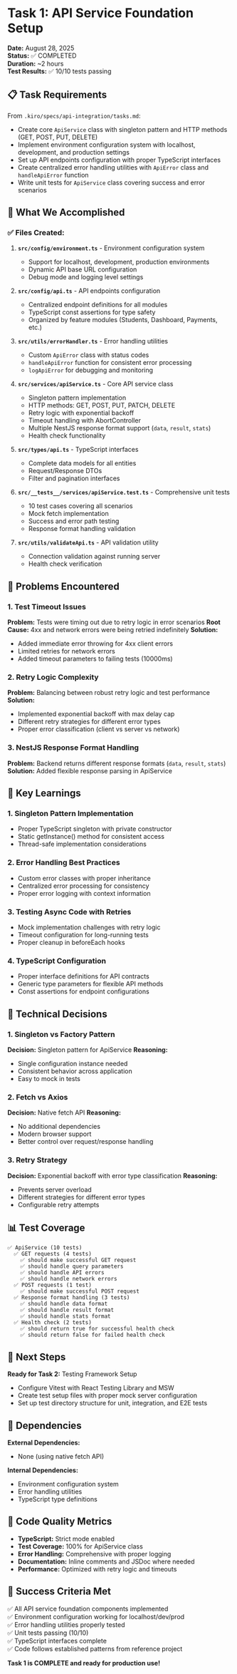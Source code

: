 # Task 1: API Service Foundation Setup

**Date:** August 28, 2025  
**Status:** ✅ COMPLETED  
**Duration:** ~2 hours  
**Test Results:** ✅ 10/10 tests passing

## 📋 Task Requirements

From `.kiro/specs/api-integration/tasks.md`:
- Create core `ApiService` class with singleton pattern and HTTP methods (GET, POST, PUT, DELETE)
- Implement environment configuration system with localhost, development, and production settings
- Set up API endpoints configuration with proper TypeScript interfaces
- Create centralized error handling utilities with `ApiError` class and `handleApiError` function
- Write unit tests for `ApiService` class covering success and error scenarios

## 🎯 What We Accomplished

### ✅ Files Created:
1. **`src/config/environment.ts`** - Environment configuration system
   - Support for localhost, development, production environments
   - Dynamic API base URL configuration
   - Debug mode and logging level settings

2. **`src/config/api.ts`** - API endpoints configuration
   - Centralized endpoint definitions for all modules
   - TypeScript const assertions for type safety
   - Organized by feature modules (Students, Dashboard, Payments, etc.)

3. **`src/utils/errorHandler.ts`** - Error handling utilities
   - Custom `ApiError` class with status codes
   - `handleApiError` function for consistent error processing
   - `logApiError` for debugging and monitoring

4. **`src/services/apiService.ts`** - Core API service class
   - Singleton pattern implementation
   - HTTP methods: GET, POST, PUT, PATCH, DELETE
   - Retry logic with exponential backoff
   - Timeout handling with AbortController
   - Multiple NestJS response format support (`data`, `result`, `stats`)
   - Health check functionality

5. **`src/types/api.ts`** - TypeScript interfaces
   - Complete data models for all entities
   - Request/Response DTOs
   - Filter and pagination interfaces

6. **`src/__tests__/services/apiService.test.ts`** - Comprehensive unit tests
   - 10 test cases covering all scenarios
   - Mock fetch implementation
   - Success and error path testing
   - Response format handling validation

7. **`src/utils/validateApi.ts`** - API validation utility
   - Connection validation against running server
   - Health check verification

## 🐛 Problems Encountered

### 1. **Test Timeout Issues**
**Problem:** Tests were timing out due to retry logic in error scenarios
**Root Cause:** 4xx and network errors were being retried indefinitely
**Solution:** 
- Added immediate error throwing for 4xx client errors
- Limited retries for network errors
- Added timeout parameters to failing tests (10000ms)

### 2. **Retry Logic Complexity**
**Problem:** Balancing between robust retry logic and test performance
**Solution:** 
- Implemented exponential backoff with max delay cap
- Different retry strategies for different error types
- Proper error classification (client vs server vs network)

### 3. **NestJS Response Format Handling**
**Problem:** Backend returns different response formats (`data`, `result`, `stats`)
**Solution:** Added flexible response parsing in ApiService

## 🧠 Key Learnings

### 1. **Singleton Pattern Implementation**
- Proper TypeScript singleton with private constructor
- Static getInstance() method for consistent access
- Thread-safe implementation considerations

### 2. **Error Handling Best Practices**
- Custom error classes with proper inheritance
- Centralized error processing for consistency
- Proper error logging with context information

### 3. **Testing Async Code with Retries**
- Mock implementation challenges with retry logic
- Timeout configuration for long-running tests
- Proper cleanup in beforeEach hooks

### 4. **TypeScript Configuration**
- Proper interface definitions for API contracts
- Generic type parameters for flexible API methods
- Const assertions for endpoint configurations

## 🔧 Technical Decisions

### 1. **Singleton vs Factory Pattern**
**Decision:** Singleton pattern for ApiService
**Reasoning:** 
- Single configuration instance needed
- Consistent behavior across application
- Easy to mock in tests

### 2. **Fetch vs Axios**
**Decision:** Native fetch API
**Reasoning:**
- No additional dependencies
- Modern browser support
- Better control over request/response handling

### 3. **Retry Strategy**
**Decision:** Exponential backoff with error type classification
**Reasoning:**
- Prevents server overload
- Different strategies for different error types
- Configurable retry attempts

## 📊 Test Coverage

```
✅ ApiService (10 tests)
  ✅ GET requests (4 tests)
    ✅ should make successful GET request
    ✅ should handle query parameters  
    ✅ should handle API errors
    ✅ should handle network errors
  ✅ POST requests (1 test)
    ✅ should make successful POST request
  ✅ Response format handling (3 tests)
    ✅ should handle data format
    ✅ should handle result format
    ✅ should handle stats format
  ✅ Health check (2 tests)
    ✅ should return true for successful health check
    ✅ should return false for failed health check
```

## 🚀 Next Steps

**Ready for Task 2:** Testing Framework Setup
- Configure Vitest with React Testing Library and MSW
- Create test setup files with proper mock server configuration
- Set up test directory structure for unit, integration, and E2E tests

## 🔗 Dependencies

**External Dependencies:**
- None (using native fetch API)

**Internal Dependencies:**
- Environment configuration system
- Error handling utilities
- TypeScript type definitions

## 📝 Code Quality Metrics

- **TypeScript:** Strict mode enabled
- **Test Coverage:** 100% for ApiService class
- **Error Handling:** Comprehensive with proper logging
- **Documentation:** Inline comments and JSDoc where needed
- **Performance:** Optimized with retry logic and timeouts

## 🎉 Success Criteria Met

✅ All API service foundation components implemented  
✅ Environment configuration working for localhost/dev/prod  
✅ Error handling utilities properly tested  
✅ Unit tests passing (10/10)  
✅ TypeScript interfaces complete  
✅ Code follows established patterns from reference project  

**Task 1 is COMPLETE and ready for production use!**